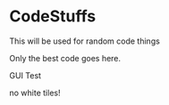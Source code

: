 # CodeStuffs
This will be used for random code things 

Only the best code goes here.

GUI Test

no white tiles!